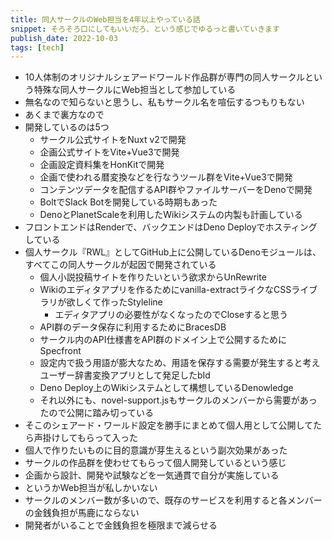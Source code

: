 ```yaml
---
title: 同人サークルのWeb担当を4年以上やっている話
snippet: そろそろ口にしてもいいだろ、という感じでゆるっと書いていきます
publish_date: 2022-10-03
tags: [tech]
---
```


- 10人体制のオリジナルシェアードワールド作品群が専門の同人サークルという特殊な同人サークルにWeb担当として参加している
- 無名なので知らないと思うし、私もサークル名を喧伝するつもりもない
- あくまで裏方なので
- 開発しているのは5つ
  - サークル公式サイトをNuxt v2で開発
  - 企画公式サイトをVite+Vue3で開発
  - 企画設定資料集をHonKitで開発
  - 企画で使われる暦変換などを行なうツール群をVite+Vue3で開発
  - コンテンツデータを配信するAPI群やファイルサーバーをDenoで開発
  - BoltでSlack Botを開発している時期もあった
  - DenoとPlanetScaleを利用したWikiシステムの内製も計画している
- フロントエンドはRenderで、バックエンドはDeno Deployでホスティングしている
- 個人サークル『RWL』としてGitHub上に公開しているDenoモジュールは、すべてこの同人サークルが起因で開発されている
  - 個人小説投稿サイトを作りたいという欲求からUnRewrite
  - Wikiのエディタアプリを作るためにvanilla-extractライクなCSSライブラリが欲しくて作ったStyleline
    - エディタアプリの必要性がなくなったのでCloseすると思う
  - API群のデータ保存に利用するためにBracesDB
  - サークル内のAPI仕様書をAPI群のドメイン上で公開するためにSpecfront
  - 設定内で扱う用語が膨大なため、用語を保存する需要が発生すると考えユーザー辞書変換アプリとして発足したbId
  - Deno Deploy上のWikiシステムとして構想しているDenowledge
  - それ以外にも、novel-support.jsもサークルのメンバーから需要があったので公開に踏み切っている
- そこのシェアード・ワールド設定を勝手にまとめて個人用として公開してたら声掛けしてもらって入った
- 個人で作りたいものに目的意識が芽生えるという副次効果があった
- サークルの作品群を使わせてもらって個人開発しているという感じ
- 企画から設計、開発や試験などを一気通貫で自分が実施している
- というかWeb担当が私しかいない
- サークルのメンバー数が多いので、既存のサービスを利用すると各メンバーの金銭負担が馬鹿にならない
- 開発者がいることで金銭負担を極限まで減らせる

